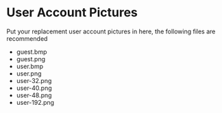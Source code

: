 # User Account Pictures
Put your replacement user account pictures in here, the following files are recommended

- guest.bmp
- guest.png
- user.bmp
- user.png
- user-32.png
- user-40.png
- user-48.png
- user-192.png
